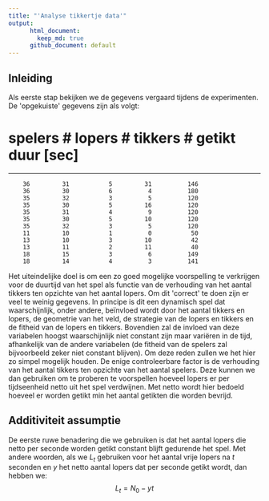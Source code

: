 ```yaml
---
title: "'Analyse tikkertje data'"
output:
      html_document:
        keep_md: true
      github_document: default
---
```



## Inleiding

Als eerste stap bekijken we de gegevens vergaard tijdens de experimenten. De 'opgekuiste' gegevens zijn als volgt:


 # spelers   # lopers   # tikkers   # getikt   duur [sec]
----------  ---------  ----------  ---------  -----------
        36         31           5         31          146
        36         30           6          4          180
        35         32           3          5          120
        35         30           5         16          120
        35         31           4          9          120
        35         30           5         10          120
        35         32           3          5          120
        11         10           1          0           50
        13         10           3         10           42
        13         11           2         11           40
        18         15           3          6          149
        18         14           4          3          141

Het uiteindelijke doel is om een zo goed mogelijke voorspelling te verkrijgen voor de duurtijd van het spel als functie van de verhouding van het aantal tikkers ten opzichte van het aantal lopers. Om dit 'correct' te doen zijn er veel te weinig gegevens. In principe is dit een dynamisch spel dat waarschijnlijk, onder andere, beïnvloed wordt door het aantal tikkers en lopers, de geometrie van het veld, de strategie van de lopers en tikkers en de fitheid van de lopers en tikkers. Bovendien zal de invloed van deze variabelen hoogst waarschijnlijk niet constant zijn maar variëren in de tijd, afhankelijk van de andere variabelen (de fitheid van de spelers zal bijvoorbeeld zeker niet constant blijven). 
Om deze reden zullen we het hier zo simpel mogelijk houden. De enige controleerbare factor is de verhouding van het aantal tikkers ten opzichte van het aantal spelers. Deze kunnen we dan gebruiken om te proberen te voorspellen hoeveel lopers er per tijdseenheid netto uit het spel verdwijnen. Met netto wordt hier bedoeld hoeveel er worden getikt min het aantal getikten die worden bevrijd.

## Additiviteit assumptie

De eerste ruwe benadering die we gebruiken is dat het aantal lopers die netto per seconde worden getikt constant blijft gedurende het spel. Met andere woorden, als we $L_t$ gebruiken voor het aantal vrije lopers na $t$ seconden en $y$ het netto aantal lopers dat per seconde getikt wordt, dan hebben we:
$$L_t=N_0-yt$$
